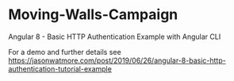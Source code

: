 # Moving-Walls-Campaign

Angular 8 - Basic HTTP Authentication Example with Angular CLI

For a demo and further details see https://jasonwatmore.com/post/2019/06/26/angular-8-basic-http-authentication-tutorial-example

